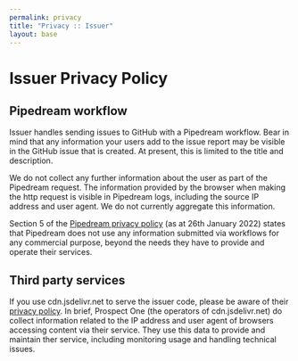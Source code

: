 ```yaml
---
permalink: privacy
title: "Privacy :: Issuer"
layout: base
---
```

# Issuer Privacy Policy

## Pipedream workflow

Issuer handles sending issues to GitHub with a Pipedream workflow. Bear in mind that any information your users add to the issue report may be visible in
the GitHub issue that is created. At present, this is limited to the title and description.

We do not collect any further information about the user as part of the Pipedream request. The information provided by the browser when making the http
request is visible in Pipedream logs, including the source IP address and user agent. We do not currently aggregate this information.

Section 5 of the [Pipedream privacy policy](https://pipedream.com/privacy) (as at 26th January 2022) states that Pipedream does not use any information
submitted via workflows for any commercial purpose, beyond the needs they have to provide and operate their services.

## Third party services

If you use cdn.jsdelivr.net to serve the issuer code, please be aware of their [privacy policy](https://www.jsdelivr.com/terms/privacy-policy-jsdelivr-net).
In brief, Prospect One (the operators of cdn.jsdelivr.net) do collect information related to the IP address and user agent of browsers accessing content
via their service. They use this data to provide and maintain ther service, including monitoring usage and handling technical issues.